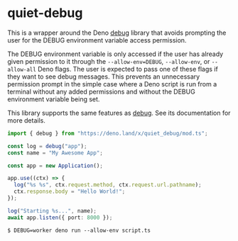 # quiet-debug

This is a wrapper around the Deno [debug](https://github.com/denosaurs/debug)
library that avoids prompting the user for the DEBUG environment variable access
permission.

The DEBUG environment variable is only accessed if the user has already given
permission to it through the `--allow-env=DEBUG`, `--allow-env`, or
`--allow-all` Deno flags. The user is expected to pass one of these flags if
they want to see debug messages. This prevents an unnecessary permission prompt
in the simple case where a Deno script is run from a terminal without any added
permissions and without the DEBUG environment variable being set.

This library supports the same features as
[debug](https://github.com/denosaurs/debug). See its documentation for more
details.

```ts
import { debug } from "https://deno.land/x/quiet_debug/mod.ts";

const log = debug("app");
const name = "My Awesome App";

const app = new Application();

app.use((ctx) => {
  log("%s %s", ctx.request.method, ctx.request.url.pathname);
  ctx.response.body = "Hello World!";
});

log("Starting %s...", name);
await app.listen({ port: 8000 });
```

```
$ DEBUG=worker deno run --allow-env script.ts
```
